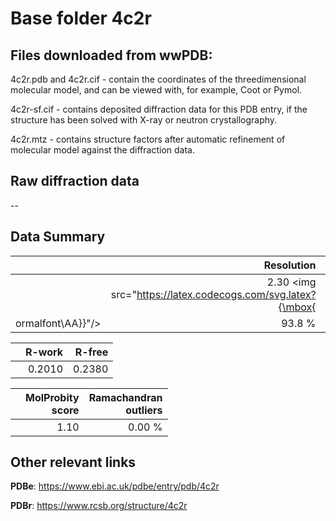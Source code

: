 # Base folder 4c2r

## Files downloaded from wwPDB:

4c2r.pdb and 4c2r.cif - contain the coordinates of the threedimensional molecular model, and can be viewed with, for example, Coot or Pymol.

4c2r-sf.cif - contains deposited diffraction data for this PDB entry, if the structure has been solved with X-ray or neutron crystallography.

4c2r.mtz - contains structure factors after automatic refinement of molecular model against the diffraction data.

## Raw diffraction data

--<br> 

## Data Summary
|   | Resolution | Completeness| I/sigma |
|---|-------------:|----------------:|--------------:|
|   |2.30 <img src="https://latex.codecogs.com/svg.latex?{\mbox{
ormalfont\AA}}"/>|93.8  %|<img width=50/>12.40|

|   | **R-work**| **R-free**   
|---|-------------:|----------------:|           
||0.2010|0.2380|

|   |**MolProbity<br>score**| **Ramachandran<br>outliers** 
|---|-------------:|----------------:|
||1.10|0.00 %|

## Other relevant links 
**PDBe**:  https://www.ebi.ac.uk/pdbe/entry/pdb/4c2r
 
**PDBr**: https://www.rcsb.org/structure/4c2r 


